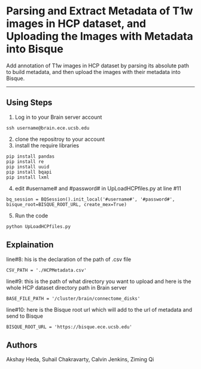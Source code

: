 # Parsing and Extract Metadata of T1w images in HCP dataset, and Uploading the Images with Metadata into Bisque
Add annotation of T1w images in HCP dataset by parsing its absolute path to build metadata, and then upload the images with their metadata into Bisque.
***
## Using Steps
1. Log in to your Brain server account  
```
ssh username@brain.ece.ucsb.edu
```  
2. clone the repositroy to your account  
3. install the require libraries  
```
pip install pandas  
pip install re
pip install uuid
pip install bqapi
pip install lxml
```
4. edit #username# and #password# in UpLoadHCPfiles.py at line #11
```
bq_session = BQSession().init_local('#username#', '#password#', bisque_root=BISQUE_ROOT_URL, create_mex=True)
```  
5. Run the code
```
python UpLoadHCPfiles.py
```
## Explaination
line#8: his is the declaration of the path of .csv file
```
CSV_PATH = './HCPMetadata.csv'
```
line#9: this is the path of what directory you want to upload and here is the whole HCP dataset directory path in Brain server
```
BASE_FILE_PATH = '/cluster/brain/connectome_disks'
```
line#10: here is the Bisque root url which will add to the url of metadata and send to Bisque
```
BISQUE_ROOT_URL = 'https://bisque.ece.ucsb.edu'
```
## Authors
Akshay Heda, Suhail Chakravarty, Calvin Jenkins, Ziming Qi
